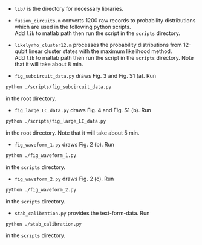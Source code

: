- `lib/` is the directory for necessary libraries. 


- `fusion_circuits.m` converts 1200 raw records to probability distributions which are used in the following python scripts.  
Add `lib` to matlab path then run the script in the `scripts` directory.


- `likelyrho_cluster12.m` processes the probability distributions from 12-qubit linear cluster states with the maximum likelihood method.  
Add `lib` to matlab path then run the script in the `scripts` directory. Note that it will take about 8 min.


- `fig_subcircuit_data.py` draws Fig. 3 and Fig. S1 (a). Run 
```bash
python ./scripts/fig_subcircuit_data.py
```
in the root directory. 


- `fig_large_LC_data.py` draws Fig. 4 and Fig. S1 (b). Run 
```bash
python ./scripts/fig_large_LC_data.py
```
in the root directory. Note that it will take about 5 min.


- `fig_waveform_1.py` draws Fig. 2 (b). Run 
```bash
python ./fig_waveform_1.py
```
in the `scripts` directory.


- `fig_waveform_2.py` draws Fig. 2 (c). Run 
```bash
python ./fig_waveform_2.py
```
in the `scripts` directory.


- `stab_calibration.py` provides the text-form-data. Run 
```bash
python ./stab_calibration.py
```
in the `scripts` directory.